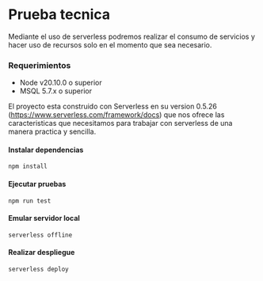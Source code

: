 # Prueba tecnica

Mediante el uso de serverless podremos realizar el consumo de servicios y hacer uso de recursos  solo en el momento que sea necesario.

### Requerimientos
- Node v20.10.0 o superior
- MSQL 5.7.x o superior

El proyecto esta construido con Serverless en su version 0.5.26 (https://www.serverless.com/framework/docs) que nos ofrece las caracteristicas que necesitamos para trabajar con serverless de una manera practica y sencilla.

#### Instalar dependencias
`npm install`

#### Ejecutar pruebas
`npm run test`

#### Emular servidor local
`serverless offline`

#### Realizar despliegue
`serverless deploy`